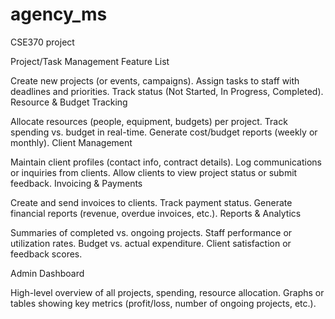 # agency_ms
CSE370 project

Project/Task Management Feature List


Create new projects (or events, campaigns).
Assign tasks to staff with deadlines and priorities.
Track status (Not Started, In Progress, Completed).
Resource & Budget Tracking


Allocate resources (people, equipment, budgets) per project.
Track spending vs. budget in real-time.
Generate cost/budget reports (weekly or monthly).
Client Management


Maintain client profiles (contact info, contract details).
Log communications or inquiries from clients.
Allow clients to view project status or submit feedback.
Invoicing & Payments


Create and send invoices to clients.
Track payment status.
Generate financial reports (revenue, overdue invoices, etc.).
Reports & Analytics


Summaries of completed vs. ongoing projects.
Staff performance or utilization rates.
Budget vs. actual expenditure.
Client satisfaction or feedback scores.

Admin Dashboard


High-level overview of all projects, spending, resource allocation.
Graphs or tables showing key metrics (profit/loss, number of ongoing projects, etc.).

